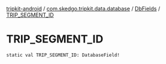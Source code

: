 [tripkit-android](../../index.md) / [com.skedgo.tripkit.data.database](../index.md) / [DbFields](index.md) / [TRIP_SEGMENT_ID](./-t-r-i-p_-s-e-g-m-e-n-t_-i-d.md)

# TRIP_SEGMENT_ID

`static val TRIP_SEGMENT_ID: DatabaseField!`